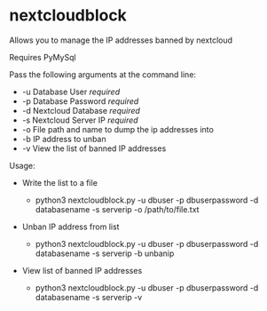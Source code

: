 # nextcloudblock

Allows you to manage the IP addresses banned by nextcloud


Requires PyMySql


Pass the following arguments at the command line:

* -u Database User *required*
* -p Database Password *required*
* -d Nextcloud Database *required*
* -s Nextcloud Server IP *required*
* -o File path and name to dump the ip addresses into
* -b IP address to unban
* -v View the list of banned IP addresses

Usage:  

* Write the list to a file
  * python3 nextcloudblock.py -u dbuser -p dbuserpassword -d databasename -s serverip -o /path/to/file.txt

* Unban IP address from list
  * python3 nextcloudblock.py -u dbuser -p dbuserpassword -d databasename -s serverip -b unbanip

* View list of banned IP addresses
  * python3 nextcloudblock.py -u dbuser -p dbuserpassword -d databasename -s serverip -v

